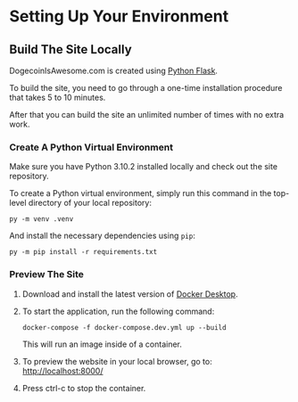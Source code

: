 # **Setting Up Your Environment**

## **Build The Site Locally**

DogecoinIsAwesome.com is created using [Python
Flask](https://flask.palletsprojects.com/en/1.1.x/).

To build the site, you
need to go through a one-time installation procedure that takes 5 to 10
minutes.

After that you can build the site an unlimited number of times with no
extra work.

### **Create A Python Virtual Environment**

Make sure you have Python 3.10.2 installed locally and check out the site repository.

To create a Python virtual environment, simply run this command in the top-level
directory of your local repository:

    py -m venv .venv

And install the necessary dependencies using `pip`:

    py -m pip install -r requirements.txt

### **Preview The Site**

1.  Download and install the latest version of [Docker Desktop](https://docs.docker.com/get-docker/).

1.  To start the application, run the following command:

        docker-compose -f docker-compose.dev.yml up --build

    This will run an image inside of a container.

1.  To preview the website in your local browser, go to: [http://localhost:8000/](http://localhost:8000/)

1.  Press ctrl-c to stop the container.
